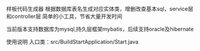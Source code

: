 样板代码生成器
根据数据库表名生成对应实体类，增删改查基本sql，service层和controller层
简单的小工具，节省大量开发时间

当前版本支持数据库为mysql,持久层框架mybatis，后续支持oracle及hibernate

使用说明
入口类：src/BuildStartApplication/Start.java
